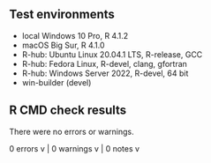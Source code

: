 ## Test environments

* local Windows 10 Pro, R 4.1.2
* macOS Big Sur, R 4.1.0
* R-hub: Ubuntu Linux 20.04.1 LTS, R-release, GCC
* R-hub: Fedora Linux, R-devel, clang, gfortran
* R-hub: Windows Server 2022, R-devel, 64 bit
* win-builder (devel)

## R CMD check results

There were no errors or warnings.

0 errors v | 0 warnings v | 0 notes v

